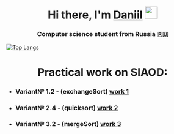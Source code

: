 <h1 align="center">Hi there, I'm <a href="https://github.com/S0IG0" target="_blank">Daniil</a> 
<img src="https://github.com/blackcater/blackcater/raw/main/images/Hi.gif" height="32"/></h1>
<h3 align="center">Computer science student from Russia 🇷🇺</h3>

[![Top Langs](https://github-readme-stats.vercel.app/api/top-langs/?username=S0IG0&layout=compact)](https://github.com/S0IG0/siaod)

<h1 align="center">Practical work on SIAOD:</h1> 



<ul>
  <li><h3 align="left">Variant№ 1.2 - (exchangeSort) <a href="https://github.com/S0IG0/siaod/blob/master/1/main.cpp" target="_blank">work 1</a></h3></li>
  <li><h3 align="left">Variant№ 2.4 - (quicksort)    <a href="https://github.com/S0IG0/siaod/blob/master/1/main.cpp" target="_blank">work 2</a></h3></li>
  <li><h3 align="left">Variant№ 3.2 - (mergeSort)    <a href="https://github.com/S0IG0/siaod/blob/master/1/main.cpp" target="_blank">work 3</a></h3></li>
</ul>